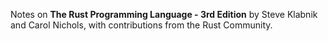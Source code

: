 Notes on **The Rust Programming Language - 3rd Edition** by Steve Klabnik and Carol
Nichols, with contributions from the Rust Community.

